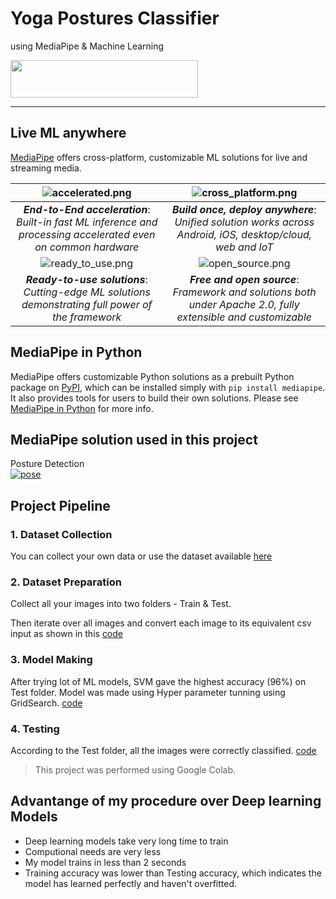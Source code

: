 # Yoga Postures Classifier
using MediaPipe &amp; Machine Learning

<img src='https://github.com/google/mediapipe/blob/master/docs/images/mediapipe_small.png' alt='' height=60 width=300>

--------------------------------------------------------------------------------

## Live ML anywhere

[MediaPipe](https://google.github.io/mediapipe/) offers cross-platform, customizable
ML solutions for live and streaming media.

![accelerated.png](https://github.com/google/mediapipe/blob/master/docs/images/accelerated_small.png)                                                               | ![cross_platform.png](https://github.com/google/mediapipe/blob/master/docs/images/cross_platform_small.png)
:------------------------------------------------------------------------------------------------------------: | :----------------------------------------------------:
***End-to-End acceleration***: *Built-in fast ML inference and processing accelerated even on common hardware* | ***Build once, deploy anywhere***: *Unified solution works across Android, iOS, desktop/cloud, web and IoT*
![ready_to_use.png](https://github.com/google/mediapipe/blob/master/docs/images/ready_to_use_small.png)                                                             | ![open_source.png](https://github.com/google/mediapipe/blob/master/docs/images/open_source_small.png)
***Ready-to-use solutions***: *Cutting-edge ML solutions demonstrating full power of the framework*            | ***Free and open source***: *Framework and solutions both under Apache 2.0, fully extensible and customizable*

## MediaPipe in Python

MediaPipe offers customizable Python solutions as a prebuilt Python package on
[PyPI](https://pypi.org/project/mediapipe/), which can be installed simply with
`pip install mediapipe`. It also provides tools for users to build their own
solutions. Please see
[MediaPipe in Python](https://google.github.io/mediapipe/getting_started/python)
for more info.

## MediaPipe solution used in this project
Posture Detection 
<br>
[![pose](https://github.com/google/mediapipe/blob/master/docs/images/mobile/pose_tracking_android_gpu_small.gif)](https://google.github.io/mediapipe/solutions/pose)


## Project Pipeline

### 1. Dataset Collection
 You can collect your own data or use the dataset available [here](https://www.amarchenkova.com/2018/12/04/data-set-convolutional-neural-network-yoga-pose/) 

### 2. Dataset Preparation
 Collect all your images into two folders - Train & Test.
 
 Then iterate over all images and convert each image to its equivalent csv input as shown in this [code](https://github.com/AkshitTayade/Yoga-Postures-Classifier/blob/main/1_DataPreparation.ipynb)
 
 ### 3. Model Making
 After trying lot of ML models, SVM gave the highest accuracy (96%) on Test folder. Model was made using Hyper parameter tunning using GridSearch. [code](https://github.com/AkshitTayade/Yoga-Postures-Classifier/blob/main/2_ModelMaking.ipynb)
 
 ### 4. Testing
 
 According to the Test folder, all the images were correctly classified. [code](https://github.com/AkshitTayade/Yoga-Postures-Classifier/blob/main/3_Testing.ipynb)
 
 
 > This project was performed using Google Colab.
 
 ## Advantange of my procedure over Deep learning Models
 * Deep learning models take very long time to train
 * Computional needs are very less
 * My model trains in less than 2 seconds
 * Training accuracy was lower than Testing accuracy, which indicates the model has learned perfectly and haven't overfitted.
 
